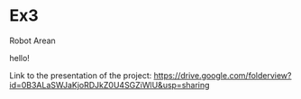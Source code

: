 # Ex3
Robot Arean

hello!


Link to the presentation of the project: https://drive.google.com/folderview?id=0B3ALaSWJaKjoRDJkZ0U4SGZiWlU&usp=sharing 
